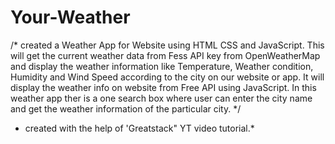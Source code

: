 # Your-Weather

/* created a Weather App for Website using HTML CSS and JavaScript. This will get the current weather data from Fess API key from OpenWeatherMap and display the weather information like Temperature,  Weather condition, Humidity and Wind Speed according to the city on our website or app.
It will display the weather info on website from Free API using JavaScript.
In this weather app ther is a one search box where user can enter the city name and get the weather information of the particular city.
*/
* created with the help of 'Greatstack" YT video tutorial.*
